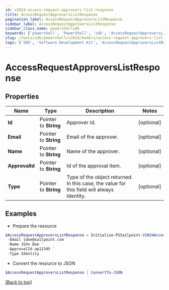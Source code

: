 ```yaml
---
id: v2024-access-request-approvers-list-response
title: AccessRequestApproversListResponse
pagination_label: AccessRequestApproversListResponse
sidebar_label: AccessRequestApproversListResponse
sidebar_class_name: powershellsdk
keywords: ['powershell', 'PowerShell', 'sdk', 'AccessRequestApproversListResponse'] 
slug: /tools/sdk/powershell/v2024/models/access-request-approvers-list-response
tags: ['SDK', 'Software Development Kit', 'AccessRequestApproversListResponse']
---
```



# AccessRequestApproversListResponse

## Properties

Name | Type | Description | Notes
------------ | ------------- | ------------- | -------------
**Id** |  Pointer to **String** | Approver id. | [optional] 
**Email** |  Pointer to **String** | Email of the approver. | [optional] 
**Name** |  Pointer to **String** | Name of the approver. | [optional] 
**ApprovalId** |  Pointer to **String** | Id of the approval item. | [optional] 
**Type** |  Pointer to **String** | Type of the object returned. In this case, the value for this field will always Identity. | [optional] 

## Examples

- Prepare the resource
```powershell
$AccessRequestApproversListResponse = Initialize-PSSailpoint.V2024AccessRequestApproversListResponse  -Id id12345 `
 -Email jdoe@sailpoint.com `
 -Name John Doe `
 -ApprovalId ap12345 `
 -Type Identity
```

- Convert the resource to JSON
```powershell
$AccessRequestApproversListResponse | ConvertTo-JSON
```


[[Back to top]](#) 

